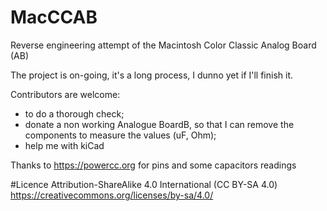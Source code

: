 # MacCCAB
Reverse engineering attempt of the Macintosh Color Classic Analog Board (AB)

The project is on-going, it's a long process, I dunno yet if I'll finish it.

Contributors are welcome:
- to do a thorough check;
- donate a non working Analogue BoardB, so that I can remove the components to measure the values (uF, Ohm);
- help me with kiCad

Thanks to https://powercc.org for pins and some capacitors readings

#Licence
Attribution-ShareAlike 4.0 International (CC BY-SA 4.0)
https://creativecommons.org/licenses/by-sa/4.0/
